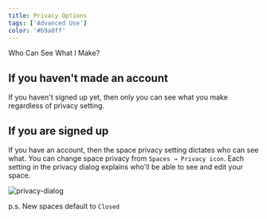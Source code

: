 ```yaml
---
title: Privacy Options
tags: ['Advanced Use']
color: '#b9a8ff'
---
```

Who Can See What I Make?

## If you haven't made an account

If you haven't signed up yet, then only you can see what you make regardless of privacy setting.

## If you are signed up

If you have an account, then the space privacy setting dictates who can see what. You can change space privacy from `Spaces → Privacy icon`. Each setting in the privacy dialog explains who'll be able to see and edit your space.

![privacy-dialog](/assets/posts/privacy-dialog.png)

p.s. New spaces default to `Closed`